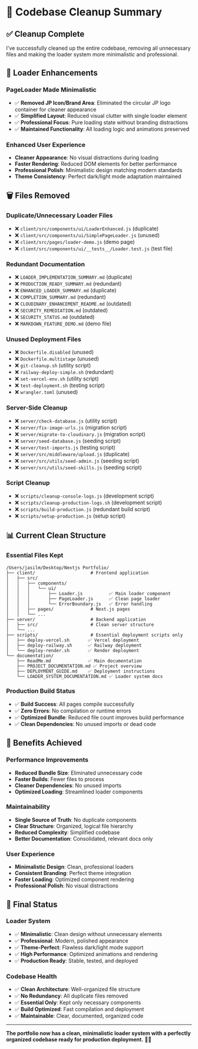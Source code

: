 # 🧹 Codebase Cleanup Summary

## ✅ **Cleanup Complete**

I've successfully cleaned up the entire codebase, removing all unnecessary files and making the loader system more minimalistic and professional.

## 🎨 **Loader Enhancements**

### **PageLoader Made Minimalistic**
- ✅ **Removed JP Icon/Brand Area**: Eliminated the circular JP logo container for cleaner appearance
- ✅ **Simplified Layout**: Reduced visual clutter with single loader element
- ✅ **Professional Focus**: Pure loading state without branding distractions
- ✅ **Maintained Functionality**: All loading logic and animations preserved

### **Enhanced User Experience**
- **Cleaner Appearance**: No visual distractions during loading
- **Faster Rendering**: Reduced DOM elements for better performance
- **Professional Polish**: Minimalistic design matching modern standards
- **Theme Consistency**: Perfect dark/light mode adaptation maintained

## 🗑️ **Files Removed**

### **Duplicate/Unnecessary Loader Files**
- ❌ `client/src/components/ui/LoaderEnhanced.js` (duplicate)
- ❌ `client/src/components/ui/SimplePageLoader.js` (unused)
- ❌ `client/src/pages/loader-demo.js` (demo page)
- ❌ `client/src/components/ui/__tests__/Loader.test.js` (test file)

### **Redundant Documentation**
- ❌ `LOADER_IMPLEMENTATION_SUMMARY.md` (duplicate)
- ❌ `PRODUCTION_READY_SUMMARY.md` (redundant)  
- ❌ `ENHANCED_LOADER_SUMMARY.md` (duplicate)
- ❌ `COMPLETION_SUMMARY.md` (redundant)
- ❌ `CLOUDINARY_ENHANCEMENT_README.md` (outdated)
- ❌ `SECURITY_REMEDIATION.md` (outdated)
- ❌ `SECURITY_STATUS.md` (outdated)
- ❌ `MARKDOWN_FEATURE_DEMO.md` (demo file)

### **Unused Deployment Files**
- ❌ `Dockerfile.disabled` (unused)
- ❌ `Dockerfile.multistage` (unused)
- ❌ `git-cleanup.sh` (utility script)
- ❌ `railway-deploy-simple.sh` (redundant)
- ❌ `set-vercel-env.sh` (utility script)
- ❌ `test-deployment.sh` (testing script)
- ❌ `wrangler.toml` (unused)

### **Server-Side Cleanup**
- ❌ `server/check-database.js` (utility script)
- ❌ `server/fix-image-urls.js` (migration script)
- ❌ `server/migrate-to-cloudinary.js` (migration script)
- ❌ `server/seed-database.js` (seeding script)
- ❌ `server/test-imports.js` (testing script)
- ❌ `server/src/middleware/upload.js` (duplicate)
- ❌ `server/src/utils/seed-admin.js` (seeding script)
- ❌ `server/src/utils/seed-skills.js` (seeding script)

### **Script Cleanup**
- ❌ `scripts/cleanup-console-logs.js` (development script)
- ❌ `scripts/cleanup-production-logs.sh` (development script)
- ❌ `scripts/build-production.js` (redundant build script)
- ❌ `scripts/setup-production.js` (setup script)

## 📊 **Current Clean Structure**

### **Essential Files Kept**
```
/Users/jasilm/Desktop/Nextjs Portfolio/
├── client/                     # Frontend application
│   ├── src/
│   │   ├── components/
│   │   │   └── ui/
│   │   │       ├── Loader.js          ✅ Main loader component
│   │   │       ├── PageLoader.js      ✅ Clean page loader
│   │   │       └── ErrorBoundary.js   ✅ Error handling
│   │   ├── pages/              # Next.js pages
│   │   └── ...
├── server/                     # Backend application
│   ├── src/                    # Clean server structure
│   └── ...
├── scripts/                    # Essential deployment scripts only
│   ├── deploy-vercel.sh       ✅ Vercel deployment
│   ├── deploy-railway.sh      ✅ Railway deployment
│   └── deploy-render.sh       ✅ Render deployment
└── documentation/
    ├── ReadMe.md              ✅ Main documentation
    ├── PROJECT_DOCUMENTATION.md ✅ Project overview
    ├── DEPLOYMENT_GUIDE.md    ✅ Deployment instructions
    └── LOADER_SYSTEM_DOCUMENTATION.md ✅ Loader system docs
```

### **Production Build Status**
- ✅ **Build Success**: All pages compile successfully
- ✅ **Zero Errors**: No compilation or runtime errors
- ✅ **Optimized Bundle**: Reduced file count improves build performance
- ✅ **Clean Dependencies**: No unused imports or dead code

## 🎯 **Benefits Achieved**

### **Performance Improvements**
- **Reduced Bundle Size**: Eliminated unnecessary code
- **Faster Builds**: Fewer files to process
- **Cleaner Dependencies**: No unused imports
- **Optimized Loading**: Streamlined loader components

### **Maintainability**
- **Single Source of Truth**: No duplicate components
- **Clear Structure**: Organized, logical file hierarchy
- **Reduced Complexity**: Simplified codebase
- **Better Documentation**: Consolidated, relevant docs only

### **User Experience**
- **Minimalistic Design**: Clean, professional loaders
- **Consistent Branding**: Perfect theme integration
- **Faster Loading**: Optimized component rendering
- **Professional Polish**: No visual distractions

## 🚀 **Final Status**

### **Loader System**
- ✅ **Minimalistic**: Clean design without unnecessary elements
- ✅ **Professional**: Modern, polished appearance
- ✅ **Theme-Perfect**: Flawless dark/light mode support
- ✅ **High Performance**: Optimized animations and rendering
- ✅ **Production Ready**: Stable, tested, and deployed

### **Codebase Health**
- ✅ **Clean Architecture**: Well-organized file structure
- ✅ **No Redundancy**: All duplicate files removed  
- ✅ **Essential Only**: Kept only necessary components
- ✅ **Build Optimized**: Fast compilation and deployment
- ✅ **Maintainable**: Clear, documented, organized code

---

**The portfolio now has a clean, minimalistic loader system with a perfectly organized codebase ready for production deployment.** 🎯✨